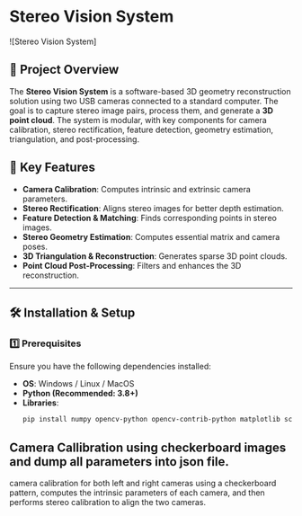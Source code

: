 # Stereo Vision System

![Stereo Vision System]

## 📌 Project Overview

The **Stereo Vision System** is a software-based 3D geometry reconstruction solution using two USB cameras connected to a standard computer. The goal is to capture stereo image pairs, process them, and generate a **3D point cloud**. The system is modular, with key components for camera calibration, stereo rectification, feature detection, geometry estimation, triangulation, and post-processing.

## 🎯 Key Features

- **Camera Calibration**: Computes intrinsic and extrinsic camera parameters.
- **Stereo Rectification**: Aligns stereo images for better depth estimation.
- **Feature Detection & Matching**: Finds corresponding points in stereo images.
- **Stereo Geometry Estimation**: Computes essential matrix and camera poses.
- **3D Triangulation & Reconstruction**: Generates sparse 3D point clouds.
- **Point Cloud Post-Processing**: Filters and enhances the 3D reconstruction.

---

## 🛠 Installation & Setup

### **1️⃣ Prerequisites**
Ensure you have the following dependencies installed:

- **OS**: Windows / Linux / MacOS
- **Python (Recommended: 3.8+)**
- **Libraries**:
  ```bash
  pip install numpy opencv-python opencv-contrib-python matplotlib scipy scikit-image

## Camera Callibration using checkerboard images and dump all parameters into json file.
camera calibration for both left and right cameras using a checkerboard pattern, computes the intrinsic parameters of each camera, and then performs stereo calibration to align the two cameras.

